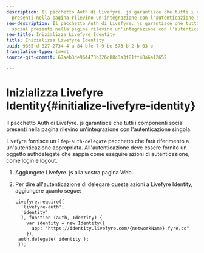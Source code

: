 ```yaml
---
description: Il pacchetto Auth di Livefyre. js garantisce che tutti i componenti social
  presenti nella pagina rilevino un'integrazione con l'autenticazione singola.
seo-description: Il pacchetto Auth di Livefyre. js garantisce che tutti i componenti
  social presenti nella pagina rilevino un'integrazione con l'autenticazione singola.
seo-title: Inizializza Livefyre Identity
title: Inizializza Livefyre Identity
uuid: 9365 d 827-2734-4 a 84-bfe 7-9 be 573 b 2 b 03 e
translation-type: tm+mt
source-git-commit: 67aeb3de964473b326c88c3a3f81ff48a6a12652

---
```



# Inizializza Livefyre Identity{#initialize-livefyre-identity}

Il pacchetto Auth di Livefyre. js garantisce che tutti i componenti social presenti nella pagina rilevino un'integrazione con l'autenticazione singola.

Livefyre fornisce un `lfep-auth-delegate` pacchetto che farà riferimento a un'autenticazione appropriata. All'autenticazione deve essere fornito un oggetto authdelegate che sappia come eseguire azioni di autenticazione, come login e logout.

1. Aggiungete Livefyre. js alla vostra pagina Web.
1. Per dire all'autenticazione di delegare queste azioni a Livefyre Identity, aggiungere quanto segue:

   ```
   Livefyre.require([ 
     'livefyre-auth', 
     'identity' 
     ], function (auth, Identity) { 
       var identity = new Identity({ 
         app: "https://identity.livefyre.com/{networkName}.fyre.co" 
       }); 
    auth.delegate( identity ); 
    });
   ```
